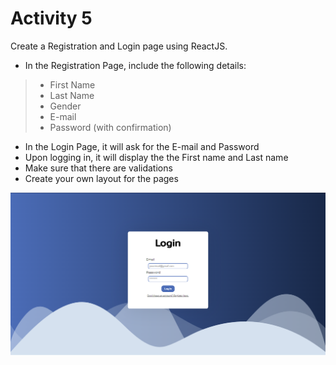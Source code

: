 # Activity 5

Create a Registration and Login page using ReactJS.
* In the Registration Page, include the following details:
> - First Name
> - Last Name
> - Gender
> - E-mail
> - Password (with confirmation)
* In the Login Page, it will ask for the E-mail and Password
* Upon logging in, it will display the the First name and Last name
* Make sure that there are validations
* Create your own layout for the pages

![Activity5-SS1](src/image/Activity5-SS1.png)